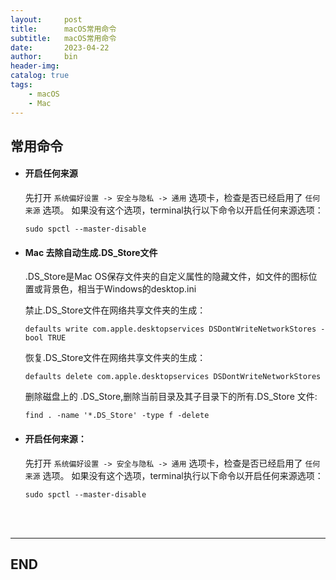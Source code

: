 ```yaml
---
layout:     post
title:      macOS常用命令
subtitle:   macOS常用命令
date:       2023-04-22
author:     bin
header-img: 
catalog: true
tags:
    - macOS
    - Mac
---
```


## 常用命令



- #### 开启任何来源

	先打开 `系统偏好设置 -> 安全与隐私 -> 通用` 选项卡，检查是否已经启用了 `任何来源` 选项。 如果没有这个选项，terminal执行以下命令以开启任何来源选项：
	```
	sudo spctl --master-disable
	```



- #### Mac 去除自动生成.DS_Store文件

  .DS_Store是Mac OS保存文件夹的自定义属性的隐藏文件，如文件的图标位置或背景色，相当于Windows的desktop.ini

  

  禁止.DS_Store文件在网络共享文件夹的生成：

  ```
  defaults write com.apple.desktopservices DSDontWriteNetworkStores -bool TRUE
  ```
  恢复.DS_Store文件在网络共享文件夹的生成：

  ```
  defaults delete com.apple.desktopservices DSDontWriteNetworkStores
  ```
  删除磁盘上的 .DS_Store,删除当前目录及其子目录下的所有.DS_Store 文件:

  ```
  find . -name '*.DS_Store' -type f -delete
  ```



- #### 开启任何来源：

  先打开 `系统偏好设置 -> 安全与隐私 -> 通用` 选项卡，检查是否已经启用了 `任何来源` 选项。 如果没有这个选项，terminal执行以下命令以开启任何来源选项：

  ```
  sudo spctl --master-disable
  ```













<br>

<br>


---

## END
